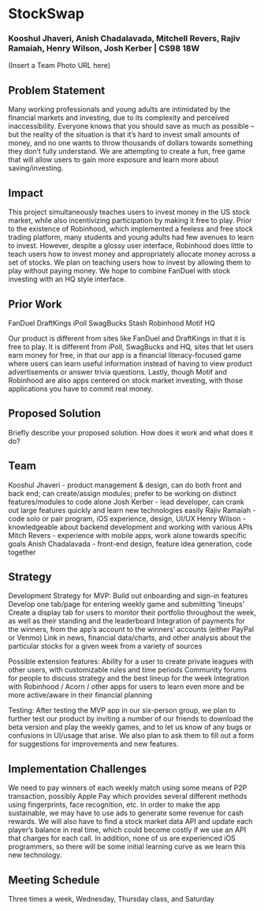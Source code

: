# StockSwap
### Kooshul Jhaveri, Anish Chadalavada, Mitchell Revers, Rajiv Ramaiah, Henry Wilson, Josh Kerber | CS98 18W

(Insert a Team Photo URL here)

## Problem Statement

Many working professionals and young adults are intimidated by the financial markets and investing, due to its complexity and perceived inaccessibility. Everyone knows that you should save as much as possible – but the reality of the situation is that it’s hard to invest small amounts of money, and no one wants to throw thousands of dollars towards something they don’t fully understand. We are attempting to create a fun, free game that will allow users to gain more exposure and learn more about saving/investing.

## Impact


This project simultaneously teaches users to invest money in the US stock market, while also incentivizing participation by making it free to play. Prior to the existence of Robinhood, which implemented a feeless and free stock trading platform, many students and young adults had few avenues to learn to invest. However, despite a glossy user interface, Robinhood does little to teach users how to invest money and appropriately allocate money across a set of stocks. We plan on teaching users how to invest by allowing them to play without paying money. We hope to combine FanDuel with stock investing with an HQ style interface.  

## Prior Work



FanDuel
DraftKings
iPoll
SwagBucks
Stash
Robinhood
Motif
HQ

Our product is different from sites like FanDuel and DraftKings in that it is free to play. It is different from iPoll, SwagBucks and HQ, sites that let users earn money for free, in that our app is a financial literacy-focused game where users can learn useful information instead of having to view product advertisements or answer trivia questions. Lastly, though Motif and Robinhood are also apps centered on stock market investing, with those applications you have to commit real money.

## Proposed Solution

Briefly describe your proposed solution.  How does it work and what does it do?

## Team

Kooshul Jhaveri - product management & design, can do both front and back end; can create/assign modules; prefer to be working on distinct features/modules to code alone
Josh Kerber - lead developer, can crank out large features quickly and learn new technologies easily
Rajiv Ramaiah - code solo or pair program, iOS experience, design, UI/UX
Henry Wilson - knowledgeable about backend development and working with various APIs
Mitch Revers - experience with mobile apps, work alone towards specific goals
Anish Chadalavada - front-end design, feature idea generation, code together

## Strategy

Development Strategy for MVP:
Build out onboarding and sign-in features
Develop one tab/page for entering weekly game and submitting ‘lineups’
Create a display tab for users to monitor their portfolio throughout the week, as well as their standing and the leaderboard
Integration of payments for the winners, from the app’s account to the winners’ accounts (either PayPal or Venmo)
Link in news, financial data/charts, and other analysis about the particular stocks for a given week from a variety of sources
	
Possible extension features:
Ability for a user to create private leagues with other users, with customizable rules and time periods
Community forums for people to discuss strategy and the best lineup for the week
Integration with Robinhood / Acorn / other apps for users to learn even more and be more active/aware in their financial planning

Testing:
	After testing the MVP app in our six-person group, we plan to further test our product by inviting a number of our friends to download the beta version and play the weekly games, and to let us know of any bugs or confusions in UI/usage that arise. We also plan to ask them to fill out a form for suggestions for improvements and new features.

## Implementation Challenges


We need to pay winners of each weekly match using some means of P2P transaction, possibly Apple Pay which provides several different methods using fingerprints, face recognition, etc. In order to make the app sustainable, we may have to use ads to generate some revenue for cash rewards. We will also have to find a stock market data API and update each player’s balance in real time, which could become costly if we use an API that charges for each call. In addition, none of us are experienced iOS programmers, so there will be some initial learning curve as we learn this new technology.

## Meeting Schedule


Three times a week, Wednesday, Thursday class, and Saturday


